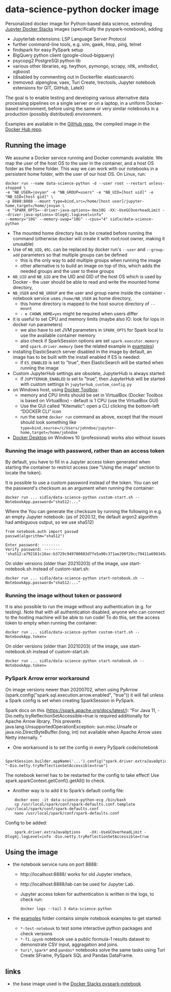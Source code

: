 # data-science-python docker image

Personalized docker image for Python-based data science, extending [Jupyter Docker Stacks](https://github.com/jupyter/docker-stacks) images (specifically the pyspark-notebook), adding
* Jupyterlab extensions: LSP Language Server Protocol
* further command-line tools, e.g. vim, gawk, htop, ping, telnet
* findspark for easy PySpark setup
* BigQuery python client (google-cloud-bigquery)
* psycopg2 PostgreSQl python lib
* various other libraries, eg. twython, pymongo, scrapy, nltk, xmltodict, xgboost
* (disabled by commenting out in Dockerfile: elasticsearch)
* (removed: alpenglow, vaex, Turi Create, trectools, Jupyter notebook extensions for GIT, GitHub, LateX)

The goal is to enable testing and developing various alternative
data processing pipelines on a single server or on a laptop,
in a uniform Docker-based environment, before using the same or very 
similar notebooks in a production (possibly distributed) environment. 

Examples are available in the [GitHub repo](https://github.com/sidlo/docker-stacks), the compiled image in the [Docker Hub repo](https://hub.docker.com/r/sidlo/data-science-python).

## Running the image

We assume a Docker service running and Docker commands available. We map the user of the host OS to the user in the container, and a host OS folder as the home folder. This way we can work with our notebooks in a persistent home folder, with the user of our host OS. On Linux, run: 

    docker run --name data-science-python -d --user root --restart unless-stopped \
    -e "NB_USER=jovyan" -e "NB_GROUP=users" -e "NB_UID=[host uid]" -e "NB_GID=[host gid]" \
    -p 8888:8888 --mount type=bind,src=/home/[host user]/jupyter-home,target=/home/jovyan \
    -e "SPARK_OPTS=--driver-java-options=-Xmx10G -XX:-UseGCOverheadLimit --driver-java-options=-Dlog4j.logLevel=info"
    --memory="10G" --memory-swap="10G" --cpus="4" sidlo/data-science-python

- The mounted home directory has to be created before running the command (otherwise docker will create it with root:root owner, making it unusable)
- Use of `NB_UID`, etc. can be replaced by docker run's `--user` and `--group-add` parameters so that multiple groups can be defined
  - this is the only way to add multiple groups when running the image
  - other alternative is to build an image on top of this, which adds the needed groups and the user to these groups
- `NB_UID` and `NB_GID` are the UID and GID of the host OS which is used by Docker - the user should be able to read and write the mounted home directory,
- `NB_USER` and `NB_GROUP` are the user and group name inside the container - notebook service uses `/home/NB_USER` as home directory,
   - this home directory is mapped to the host source directory of `--mount`
   - `- e CHOWN_HOME=yes` might be required when users differ
- it is useful to set CPU and memory limits (maybe also IO: look for iops in docker run parameters)
   - we also have to set JVM parameters in `SPARK_OPTS` for Spark local to use the available container memory
   - also check if SparkSession options are set `spark.executor.memory` and `spark.driver.memory` (see the related example in [examples](https://github.com/sidlo/docker-stacks/examples))
- installing ElasticSearch server disabled in the image by default, an image has to be built with the install enabled if ES is needed:
  - if `ES_ENABLED` is set to "true", then ElasticSearch will be started when running the image
- Custom JupyterHub settings are obsolete, JupyterHub is always started:
  - if `JUPYTERHUB_ENABLED` is set to "true", then JupyterHub will be started with custom settings in `jupyterhub_custom_config.py`
- on Windows host, using [Docker Toolbox](https://docs.docker.com/toolbox/overview/): 
  - memory and CPU limits should be set in VirtualBox (Docker Toolbox is based on VirtualBox) - default is 1 CPU (use the VirtualBox GUI)
  - Use the GUI called “Kitematic”: open a CLI clicking the bottom-left “DOCKER CLI” icon
  - run the same `docker run` command as above, except that the mount should look something like 
  `type=bind,source=/c/Users/johndoe/jupyter-home,target=/home/johndoe`
- [Docker Desktop](https://www.docker.com/products/docker-desktop) on Windows 10 (professional) works also without issues

### Running the image with password, rather than an access token

By default, you have to fill in a Jupyter access token generated when starting the container to restrict access (see "Using the image" section to locate the token).

It is possible to use a custom password instead of the token. You can set the password's checksum as an argument when running the container:

    docker run ... sidlo/data-science-python custom-start.sh --NotebookApp.password="sha512:..."

Where the You can generate the checksum by running the following in e.g. an empty Jupyter notebook: (as of 2020.12, the default argon2 algorithm had ambiguous output, so we use sha512)

    from notebook.auth import passwd
    passwd(algorithm="sha512")

    Enter password: ········
    Verify password: ········
    'sha512:a792161c16ac:b3729c949700803d7fe5a90c371ae290f29cc79411a698345ad330acc262a97646ee5f674deea71cf6a52ec75c3c21f5943222dd1f6f6384d8c5ae87d8531d4a'

On older versions (older than 20210203) of the image, use start-notebook.sh instead of custom-start.sh:

    docker run ... sidlo/data-science-python start-notebook.sh --NotebookApp.password="sha512:..."

### Running the image without token or password

It is also possible to run the image without any authentication (e.g. for testing). Note that with all authentication disabled, anyone who can connect to the hosting machine will be able to run code! To do this, set the access token to empty when running the container:

    docker run ... sidlo/data-science-python custom-start.sh --NotebookApp.token=

On older versions (older than 20210203) of the image, use start-notebook.sh instead of custom-start.sh:

    docker run ... sidlo/data-science-python start-notebook.sh --NotebookApp.token=

### PySpark Arrow error workaround

On image versions newer than 20200702, when using PyArrow (spark.config("spark.sql.execution.arrow.enabled", "true")) it will fail unless a Spark config is set when creating SparkSession in PySpark.

Spark docs on this (https://spark.apache.org/docs/latest/):
“For Java 11, -Dio.netty.tryReflectionSetAccessible=true is required additionally for Apache Arrow library. This prevents java.lang.UnsupportedOperationException: sun.misc.Unsafe or java.nio.DirectByteBuffer.(long, int) not available when Apache Arrow uses Netty internally. ”

- One workaround is to set the config in every PySpark code/notebook
```
    SparkSession.builder.appName('...').config("spark.driver.extraJavaOptions", "-Dio.netty.tryReflectionSetAccessible=true")
```
  The notebook kernel has to be restarted for the config to take effect!
  Use spark.sparkContext.getConf().getAll() to check.

- Another way is to add it to Spark’s default config file:
```
    docker exec -it data-science-python-ecg /bin/bash
    cp /usr/local/spark/conf/spark-defaults.conf.template /usr/local/spark/conf/spark-defaults.conf
    nano /usr/local/spark/conf/spark-defaults.conf
```
  Config to be added:
```
    spark.driver.extraJavaOptions    -XX:-UseGCOverheadLimit -Dlog4j.logLevel=info -Dio.netty.tryReflectionSetAccessible=true
```

## Using the image

- the notebook service runs on port 8888: 
  - http://localhost:8888/ works for old Jupyter inteface,
  - http://localhost:8888/lab can be used for Jupyter Lab. 
  - Jupyter access token for authentication is written in the logs, to check run: 
  
    `docker logs --tail 3 data-science-python`

- the [examples](https://github.com/sidlo/docker-stacks/examples) folder contains simple notebook examples to get started:
  - `*-test-notebook` to test some interactive python packages and check versions
  - `*-f1.ipynb` notebook use a public formula-1 results dataset to demonstrate CSV input, aggragation and joins.
  - `turi*`, `spark*` and `pandas*` notebooks solve the same tasks using Turi Create SFrame, PySpark SQL and Pandas DataFrame.

## links
- the base image used is the [Docker Stacks pyspark-notebook](https://github.com/jupyter/docker-stacks/tree/master/pyspark-notebook)

